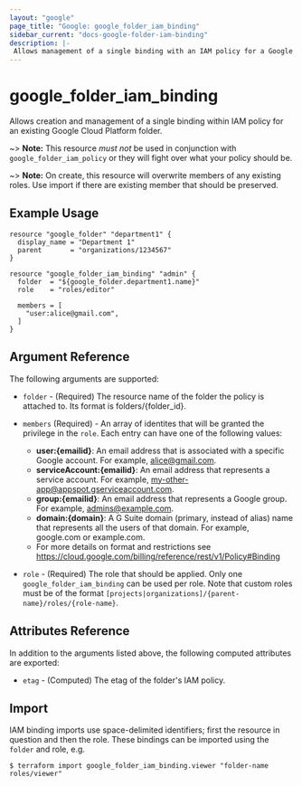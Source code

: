 ```yaml
---
layout: "google"
page_title: "Google: google_folder_iam_binding"
sidebar_current: "docs-google-folder-iam-binding"
description: |-
 Allows management of a single binding with an IAM policy for a Google Cloud Platform folder.
---
```


# google\_folder\_iam\_binding

Allows creation and management of a single binding within IAM policy for
an existing Google Cloud Platform folder.

~> **Note:** This resource _must not_ be used in conjunction with
   `google_folder_iam_policy` or they will fight over what your policy
   should be.

~> **Note:** On create, this resource will overwrite members of any existing roles.
    Use import if there are existing member that should be preserved.

## Example Usage

```hcl
resource "google_folder" "department1" {
  display_name = "Department 1"
  parent       = "organizations/1234567"
}

resource "google_folder_iam_binding" "admin" {
  folder  = "${google_folder.department1.name}"
  role    = "roles/editor"

  members = [
    "user:alice@gmail.com",
  ]
}
```

## Argument Reference

The following arguments are supported:

* `folder` - (Required) The resource name of the folder the policy is attached to. Its format is folders/{folder_id}.

* `members` (Required) - An array of identites that will be granted the privilege in the `role`.
  Each entry can have one of the following values:
  * **user:{emailid}**: An email address that is associated with a specific Google account. For example, alice@gmail.com.
  * **serviceAccount:{emailid}**: An email address that represents a service account. For example, my-other-app@appspot.gserviceaccount.com.
  * **group:{emailid}**: An email address that represents a Google group. For example, admins@example.com.
  * **domain:{domain}**: A G Suite domain (primary, instead of alias) name that represents all the users of that domain. For example, google.com or example.com.
  * For more details on format and restrictions see https://cloud.google.com/billing/reference/rest/v1/Policy#Binding

* `role` - (Required) The role that should be applied. Only one
    `google_folder_iam_binding` can be used per role. Note that custom roles must be of the format
    `[projects|organizations]/{parent-name}/roles/{role-name}`.

## Attributes Reference

In addition to the arguments listed above, the following computed attributes are
exported:

* `etag` - (Computed) The etag of the folder's IAM policy.

## Import

IAM binding imports use space-delimited identifiers; first the resource in question and then the role.  These bindings can be imported using the `folder` and role, e.g.

```
$ terraform import google_folder_iam_binding.viewer "folder-name roles/viewer"
```
